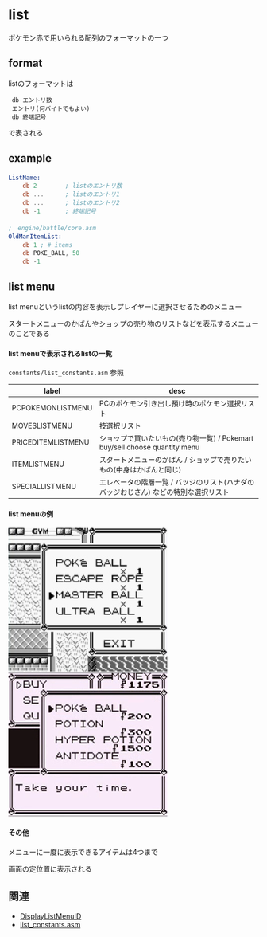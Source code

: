 # list

ポケモン赤で用いられる配列のフォーマットの一つ

## format

listのフォーマットは

```
 db エントリ数
 エントリ(何バイトでもよい)
 db 終端記号
```

で表される

## example

```asm
ListName:
    db 2        ; listのエントリ数
    db ...      ; listのエントリ1
    db ...      ; listのエントリ2
    db -1       ; 終端記号

;　engine/battle/core.asm 
OldManItemList:
	db 1 ; # items
	db POKE_BALL, 50
	db -1
```

## list menu

list menuというlistの内容を表示しプレイヤーに選択させるためのメニュー

スタートメニューのかばんやショップの売り物のリストなどを表示するメニューのことである

#### list menuで表示されるlistの一覧

`constants/list_constants.asm` 参照

 label  |  desc
---- | ----
 PCPOKEMONLISTMENU  |  PCのポケモン引き出し預け時のポケモン選択リスト
 MOVESLISTMENU  |  技選択リスト
 PRICEDITEMLISTMENU  |  ショップで買いたいもの(売り物一覧) / Pokemart buy/sell choose quantity menu
 ITEMLISTMENU  |  スタートメニューのかばん / ショップで売りたいもの(中身はかばんと同じ)
 SPECIALLISTMENU  |  エレベータの階層一覧 / バッジのリスト(ハナダのバッジおじさん) などの特別な選択リスト

#### list menuの例

![bag](../docs/image/menu/item_list.jpg) &nbsp; ![sell](../docs/image/menu/sell_list.png)

#### その他

メニューに一度に表示できるアイテムは4つまで

画面の定位置に表示される


## 関連

- [DisplayListMenuID](./../home.asm)
- [list_constants.asm](./../constants/list_constants.asm)
